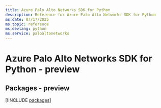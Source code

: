 ```yaml
---
title: Azure Palo Alto Networks SDK for Python
description: Reference for Azure Palo Alto Networks SDK for Python
ms.date: 07/17/2025
ms.topic: reference
ms.devlang: python
ms.service: paloaltonetworks
---
```

# Azure Palo Alto Networks SDK for Python - preview
## Packages - preview
[!INCLUDE [packages](palo-alto-networks-index.md)]